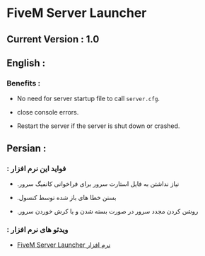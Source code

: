 # FiveM Server Launcher

## Current Version : 1.0

## English :

### Benefits :

- No need for server startup file to call `server.cfg`.

- close console errors.

- Restart the server if the server is shut down or crashed.

## Persian :

### : فواید این نرم افزار

- .نیاز نداشتن به فایل استارت سرور برای فراخوانی کانفیگ سرور

- .بستن خطا های باز شده توسط کنسول

- .روشن کردن مجدد سرور در صورت بسته شدن و یا کرش خوردن سرور


### : ویدئو های نرم افزار
- [FiveM Server Launcher نرم افزار](https://www.aparat.com/v/eshJN)
